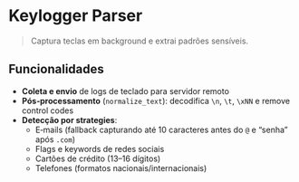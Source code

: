 # Keylogger Parser

> Captura teclas em background e extrai padrões sensíveis.

## Funcionalidades
- **Coleta e envio** de logs de teclado para servidor remoto  
- **Pós‑processamento** (`normalize_text`): decodifica `\n`, `\t`, `\xNN` e remove control codes  
- **Detecção por strategies**:  
  - E‑mails (fallback capturando até 10 caracteres antes do `@` e “senha” após `.com`)  
  - Flags e keywords de redes sociais  
  - Cartões de crédito (13–16 dígitos)  
  - Telefones (formatos nacionais/internacionais)
